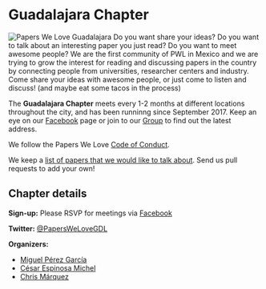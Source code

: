 # Guadalajara Chapter

![Papers We Love Guadalajara](https://scontent.fgdl5-1.fna.fbcdn.net/v/t1.0-9/23659145_162290514514253_5803343753993454111_n.jpg?oh=a535e6cc7e95d0e0c99ceaecc5265448&oe=5AA47536) Do you want share your ideas? Do you want to talk about an interesting paper you just read? Do you want to meet awesome people? We are the first community of PWL in Mexico and we are trying to grow the interest for reading and discussing papers in the country by connecting people from universities, researcher centers and industry. Come share your ideas with awesome people, or just come to listen and discuss! (and maybe eat some tacos in the process)

The **Guadalajara Chapter** meets every 1-2 months at different locations throughout the city, and has been runninng since September 2017. Keep an eye on our [Facebook](http://www.meetup.com/papers-we-love-Belfast/) page or join to our [Group](https://www.facebook.com/groups/484015425287603/?ref=bookmarks) to find out the latest address.

We follow the Papers We Love [Code of Conduct](https://github.com/papers-we-love/zurich/blob/master/code-of-conduct.md).

We keep a [list of papers that we would like to talk about](https://github.com/papers-we-love/zurich/blob/master/paper_ideas.md). Send us pull requests to add your own!

## Chapter details

**Sign-up:** Please RSVP for meetings via [Facebook](https://www.facebook.com/pwlgdl/)

**Twitter:** <a href="https://twitter.com/PapersWeLoveGDL">@PapersWeLoveGDL</a>

**Organizers:**

- [Miguel Pérez García](https://twitter.com/youmike)
- [César Espinosa Michel](https://twitter.com/eldelcesar)
- [Chris Márquez](https://twitter.com/Chrismarquez012)
